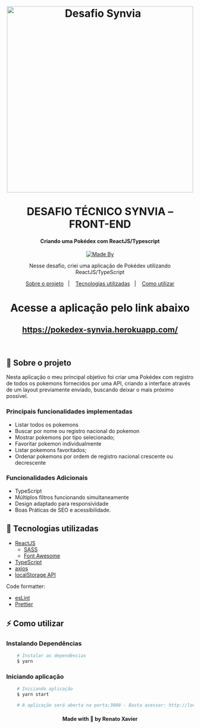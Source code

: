 <h1 align="center">
<img alig src="https://acelerarh.com.br/images/cliente_novo_4.png" width=500 alt="Desafio Synvia">
  <br>
  <br>
    DESAFIO TÉCNICO SYNVIA – FRONT-END
</h1>

<h4 align="center">
  Criando uma Pokédex com ReactJS/Typescript
</h4>

<p align="center">
  <a href="https://www.linkedin.com/in/rnatu/">
    <img alt="Made By" src="https://img.shields.io/static/v1?label=Made%20By&message=Renato%20Xavier&color=6C4FBB&style=for-the-badge">
  </a>
</p>

<p align="center">
Nesse desafio, criei uma aplicação de Pokédex utilizando ReactJS/TypeScript
</p>

<p align="center">
  <a href="#-sobre-o-projeto">Sobre o projeto</a>&nbsp;&nbsp;&nbsp;|&nbsp;&nbsp;&nbsp;
  <a href="#-tecnologias-utilizadas">Tecnologias utilizadas</a>&nbsp;&nbsp;&nbsp;|&nbsp;&nbsp;&nbsp;
  <a href="#ℹ️-Como-utilizar">Como utilizar</a>
</p>

<h1 align="center">
  Acesse a aplicação pelo link abaixo
</h1>
<h2 align="center">
  <a href=" https://pokedex-synvia.herokuapp.com/">
  https://pokedex-synvia.herokuapp.com/
  </a>
</h2>

 <br>

## 📜 Sobre o projeto

Nesta aplicação o meu principal objetivo foi criar uma Pokédex com registro de todos os pokemons fornecidos por uma API, criando a interface através de um layout previamente enviado, buscando deixar o mais próximo possível.

### Principais funcionalidades implementadas

- Listar todos os pokemons
- Buscar por nome ou registro nacional do pokemon
- Mostrar pokemons por tipo selecionado;
- Favoritar pokemon individualmente
- Listar pokemons favoritados;
- Ordenar pokemons por ordem de registro nacional crescente ou decrescente

### Funcionalidades Adicionais

- TypeScript
- Múltiplos filtros funcionando simultaneamente
- Design adaptado para responsividade
- Boas Práticas de SEO e acessibilidade.

## 🚀 Tecnologias utilizadas

- [ReactJS](https://pt-br.reactjs.org/)
  - [SASS](https://sass-lang.com/)
  - [Font Awesome](https://fontawesome.com/)
- [TypeScript](https://www.typescriptlang.org/)
- [axios](https://github.com/axios/axios)
- [localStorage API](https://developer.mozilla.org/en-US/docs/Web/API/Window/localStorage)

Code formatter:

- [esLint](https://eslint.org/)
- [Prettier](https://prettier.io/)

## ⚡ Como utilizar

### Instalando Dependências

```bash
    # Instalar as dependências
    $ yarn
```

### Iniciando aplicação

```bash
    # Iniciando aplicação
    $ yarn start

    # A aplicação será aberta na porta:3000 - Basta acessar: http://localhost:3000
```

<h4 align="center">
    Made with 💜 by Renato Xavier
</h4>
